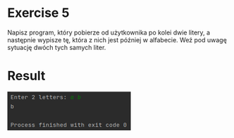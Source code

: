 # Exercise 5
Napisz program, który pobierze od użytkownika po kolei dwie litery, a następnie wypisze tę,
która z nich jest później w alfabecie. Weź pod uwagę sytuację dwóch tych samych liter.
# Result
![Result](./img.png?raw=true)